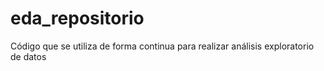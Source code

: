 # eda_repositorio
Código que se utiliza de forma continua para realizar análisis exploratorio de datos
